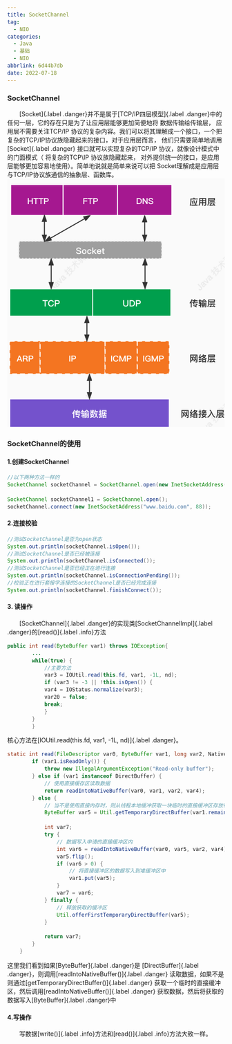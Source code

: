 ```yaml
---
title: SocketChannel
tag:
  - NIO
categories:
  - Java
  - 基础
  - NIO
abbrlink: 6d44b7db
date: 2022-07-18
---
```


### SocketChannel

&emsp;&emsp;[Socket]{.label .danger}并不是属于[TCP/IP四层模型]{.label .danger}中的任何一层，它的存在只是为了让应用层能够更加简便地将
数据传输给传输层， 应用层不需要关注TCP/IP 协议的复杂内容。我们可以将其理解成一个接口，一个把复杂的TCP/IP协议族隐藏起来的接口，对于应用层而言，
他们只需要简单地调用 [Socket]{.label .danger} 接口就可以实现复杂的TCP/IP 协议，就像设计模式中的门面模式（ 将复杂的TCP\IP 协议族隐藏起来，
对外提供统一的接口，是应用层能够更加容易地使用）。简单地说就是简单来说可以把 Socket理解成是应用层与TCP/IP协议族通信的抽象层、函数库。
![img.png](img.png)

### SocketChannel的使用
#### 1.创建SocketChannel
```java
//以下两种方法一样的
SocketChannel socketChannel = SocketChannel.open(new InetSocketAddress("www.baidu.com", 88));

SocketChannel socketChannel1 = SocketChannel.open();
socketChannel.connect(new InetSocketAddress("www.baidu.com", 88));
```
#### 2.连接校验
```java
//测试SocketChannel是否为open状态
System.out.println(socketChannel.isOpen());
//测试SocketChannel是否已经被连接
System.out.println(socketChannel.isConnected());
//测试SocketChannel是否已经正在进行连接
System.out.println(socketChannel.isConnectionPending());
//校验正在进行套接字连接的SocketChannel是否已经完成连接
System.out.println(socketChannel.finishConnect());
```
#### 3. 读操作
&emsp;&emsp;[SocketChannel]{.label .danger}的实现类[SocketChannelImpl]{.label .danger}的[read()]{.label .info}方法
```java
public int read(ByteBuffer var1) throws IOException{
        ...
        while(true) {
            //主要方法
            var3 = IOUtil.read(this.fd, var1, -1L, nd);
            if (var3 != -3 || !this.isOpen()) {
            var4 = IOStatus.normalize(var3);
            var20 = false;
            break;
            }
        }
        }
```
核心方法在[IOUtil.read(this.fd, var1, -1L, nd)]{.label .danger}。
```java
static int read(FileDescriptor var0, ByteBuffer var1, long var2, NativeDispatcher var4) throws IOException {
        if (var1.isReadOnly()) {
            throw new IllegalArgumentException("Read-only buffer");
        } else if (var1 instanceof DirectBuffer) {
            // 使用直接缓存区读取数据
            return readIntoNativeBuffer(var0, var1, var2, var4);
        } else {
            // 当不是使用直接内存时，则从线程本地缓冲获取一块临时的直接缓冲区存放待读取的数据
            ByteBuffer var5 = Util.getTemporaryDirectBuffer(var1.remaining());

            int var7;
            try {
                // 数据写入申请的直接缓冲区内
                int var6 = readIntoNativeBuffer(var0, var5, var2, var4);
                var5.flip();
                if (var6 > 0) {
                    // 将直接缓冲区的数据写入到堆缓冲区中
                    var1.put(var5);
                }
                var7 = var6;
            } finally {
                // 释放获取的缓冲区
                Util.offerFirstTemporaryDirectBuffer(var5);
            }

            return var7;
        }
    }
```
这里我们看到如果[ByteBuffer]{.label .danger}是 [DirectBuffer]{.label .danger}，则调用[readIntoNativeBuffer()]{.label .danger} 读取数据，如果不是则通过[getTemporaryDirectBuffer()]{.label .danger} 获取一个临时的直接缓冲区，然后调用[readIntoNativeBuffer()]{.label .danger}
获取数据，然后将获取的数据写入[ByteBuffer]{.label .danger}中
#### 4.写操作
&emsp;&emsp;写数据[write()]{.label .info}方法和[read()]{.label .info}方法大致一样。